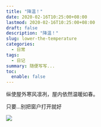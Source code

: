 ```yaml
---
title: "降温！"
date: 2020-02-16T10:25:00+08:00
lastmod: 2020-02-16T10:25:00+08:00
draft: false
description: "降温！"
slug: lower-the-temperature
categories:
  - 日常
tags:
  - 日记
summary: 随便写写...
toc:
  enable: false
---
```

纵使屋外寒风凛冽，屋内依然温暖如春。

只要…别把窗户打开就好

![](https://static.cattom.site/img/lower-the-temperature.jpg?x-oss-process=style/webp)
